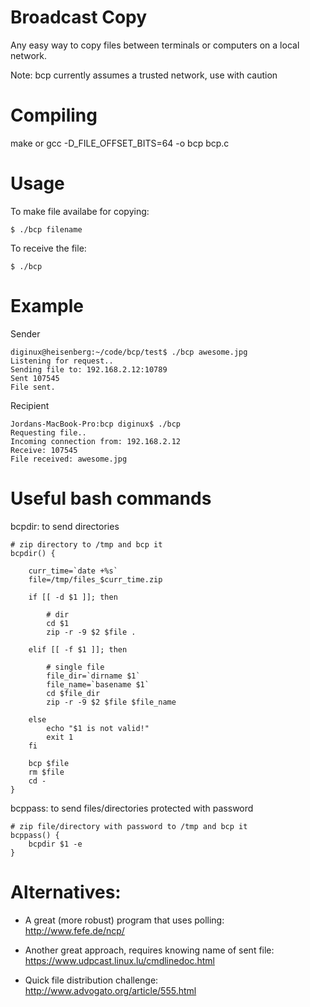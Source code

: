 # Broadcast Copy

Any easy way to copy files between terminals or computers on a local network.

Note: bcp currently assumes a trusted network, use with caution

# Compiling

make
or
gcc -D_FILE_OFFSET_BITS=64 -o bcp bcp.c


# Usage

To make file availabe for copying:

	$ ./bcp filename

To receive the file:

	$ ./bcp


# Example

Sender

	diginux@heisenberg:~/code/bcp/test$ ./bcp awesome.jpg
	Listening for request..
	Sending file to: 192.168.2.12:10789
	Sent 107545
	File sent.

Recipient

	Jordans-MacBook-Pro:bcp diginux$ ./bcp
	Requesting file..
	Incoming connection from: 192.168.2.12
	Receive: 107545
	File received: awesome.jpg

# Useful bash commands

bcpdir: to send directories

	# zip directory to /tmp and bcp it
	bcpdir() {

		curr_time=`date +%s`
		file=/tmp/files_$curr_time.zip

		if [[ -d $1 ]]; then

			# dir	
			cd $1
			zip -r -9 $2 $file .

		elif [[ -f $1 ]]; then
	
			# single file
			file_dir=`dirname $1`
			file_name=`basename $1`
			cd $file_dir
			zip -r -9 $2 $file $file_name

		else
			echo "$1 is not valid!"
			exit 1	
		fi

		bcp $file
		rm $file
		cd -
	}

bcppass: to send files/directories protected with password

	# zip file/directory with password to /tmp and bcp it
	bcppass() {
		bcpdir $1 -e
	}

# Alternatives:

* A great (more robust) program that uses polling: http://www.fefe.de/ncp/

* Another great approach, requires knowing name of sent file: https://www.udpcast.linux.lu/cmdlinedoc.html

* Quick file distribution challenge: http://www.advogato.org/article/555.html

